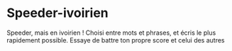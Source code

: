# Speeder-ivoirien
Speeder, mais en ivoirien !
Choisi entre mots et phrases, et écris le plus rapidement possible. Essaye de battre ton propre score et celui des autres
